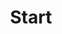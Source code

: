 ---
title: Start
type: docs
bookFlatSection: false
bookCollapseSection: true
url: start
weight: 1
---